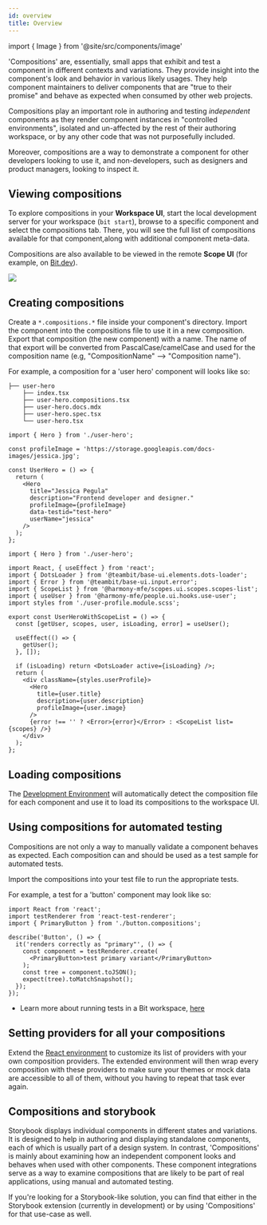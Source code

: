 ```yaml
---
id: overview
title: Overview
---
```


import { Image } from '@site/src/components/image'

'Compositions' are, essentially, small apps that exhibit and test a component in different contexts and variations.
They provide insight into the component's look and behavior in various likely usages.
They help component maintainers to deliver components that are "true to their promise" and behave as expected when consumed by other web projects.

Compositions play an important role in authoring and testing _independent_ components as they render component instances in "controlled environments",
isolated and un-affected by the rest of their authoring workspace, or by any other code that was not purposefully included.

Moreover, compositions are a way to demonstrate a component for other developers looking to use it, and non-developers,
such as designers and product managers, looking to inspect it.

## Viewing compositions

To explore compositions in your **Workspace UI**, start the local development server for your workspace (`bit start`),
browse to a specific component and select the compositions tab.
There, you will see the full list of compositions available for that component,along with additional component meta-data.

Compositions are also available to be viewed in the remote **Scope UI** (for example, on [Bit.dev](https://bit.dev)).

<Image src="/img/mfe_compositions.png" />

## Creating compositions

Create a `*.compositions.*` file inside your component's directory. Import the component into the compositions file to use it in a new composition.
Export that composition (the new component) with a name. The name of that export will be converted from PascalCase/camelCase and used for the composition name (e.g, "CompositionName" --> "Composition name").

For example, a composition for a 'user hero' component will looks like so:

```shell title="The 'user hero' component file structure"
├── user-hero
    ├── index.tsx
    ├── user-hero.compositions.tsx
    ├── user-hero.docs.mdx
    ├── user-hero.spec.tsx
    └── user-hero.tsx
```

```tsx title="example #1: user-hero.compositions.tsx"
import { Hero } from './user-hero';

const profileImage = 'https://storage.googleapis.com/docs-images/jessica.jpg';

const UserHero = () => {
  return (
    <Hero
      title="Jessica Pegula"
      description="Frontend developer and designer."
      profileImage={profileImage}
      data-testid="test-hero"
      userName="jessica"
    />
  );
};
```


```tsx title="example #2: user-hero.compositions.tsx"
import { Hero } from './user-hero';

import React, { useEffect } from 'react';
import { DotsLoader } from '@teambit/base-ui.elements.dots-loader';
import { Error } from '@teambit/base-ui.input.error';
import { ScopeList } from '@harmony-mfe/scopes.ui.scopes.scopes-list';
import { useUser } from '@harmony-mfe/people.ui.hooks.use-user';
import styles from './user-profile.module.scss';

export const UserHeroWithScopeList = () => {
  const [getUser, scopes, user, isLoading, error] = useUser();

  useEffect(() => {
    getUser();
  }, []);

  if (isLoading) return <DotsLoader active={isLoading} />;
  return (
    <div className={styles.userProfile}>
      <Hero
        title={user.title}
        description={user.description}
        profileImage={user.image}
      />
      {error !== '' ? <Error>{error}</Error> : <ScopeList list={scopes} />}
    </div>
  );
};
```

## Loading compositions

The [Development Environment](/environments/overview) will automatically detect the composition file for each component
and use it to load its compositions to the workspace UI.

## Using compositions for automated testing

Compositions are not only a way to manually validate a component behaves as expected. Each composition can and should be used as a test sample for automated tests.

Import the compositions into your test file to run the appropriate tests.

For example, a test for a 'button' component may look like so:

```tsx {3} title="button.spec.tsx"
import React from 'react';
import testRenderer from 'react-test-renderer';
import { PrimaryButton } from './button.compositions';

describe('Button', () => {
  it('renders correctly as "primary"', () => {
    const component = testRenderer.create(
      <PrimaryButton>test primary variant</PrimaryButton>
    );
    const tree = component.toJSON();
    expect(tree).toMatchSnapshot();
  });
});
```

- Learn more about running tests in a Bit workspace, [here](/testing/overview)

## Setting providers for all your compositions

Extend the [React environment](/react/overview/) to customize its list of providers with your own composition providers.
The extended environment will then wrap every composition with these providers to make sure your themes or mock data are accessible to all of them,
without you having to repeat that task ever again.

## Compositions and storybook

Storybook displays individual components in different states and variations. It is designed to help in authoring and displaying standalone components, each of which is usually part of a design system. In contrast, 'Compositions' is mainly about examining how an independent component looks and behaves when used with other components. These component integrations serve as a way to examine compositions that are likely to be part of real applications, using manual and automated testing.

If you're looking for a Storybook-like solution, you can find that either in the Storybook extension (currently in development) or by using 'Compositions' for that use-case as well.
